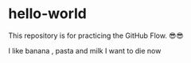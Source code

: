 # hello-world
This repository is for practicing the GitHub Flow. 😎😎

I like banana , pasta and milk
I want to die now
